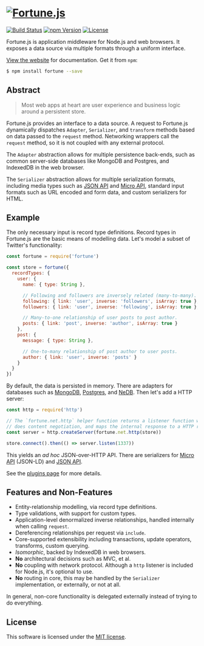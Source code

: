 # [![Fortune.js](https://fortunejs.github.io/fortune/assets/fortune_logo.svg)](http://fortunejs.com)

[![Build Status](https://img.shields.io/travis/fortunejs/fortune/master.svg?style=flat-square)](https://travis-ci.org/fortunejs/fortune)
[![npm Version](https://img.shields.io/npm/v/fortune.svg?style=flat-square)](https://www.npmjs.com/package/fortune)
[![License](https://img.shields.io/npm/l/fortune.svg?style=flat-square)](https://raw.githubusercontent.com/fortunejs/fortune/master/LICENSE)

Fortune.js is application middleware for Node.js and web browsers. It exposes a data source via multiple formats through a uniform interface.

[View the website](http://fortunejs.com) for documentation. Get it from `npm`:

```sh
$ npm install fortune --save
```


## Abstract

>Most web apps at heart are user experience and business logic around a persistent store.

Fortune.js provides an interface to a data source. A request to Fortune.js dynamically dispatches `Adapter`, `Serializer`, and `transform` methods based on data passed to the `request` method. Networking wrappers call the `request` method, so it is not coupled with any external protocol.

The `Adapter` abstraction allows for multiple persistence back-ends, such as common server-side databases like MongoDB and Postgres, and IndexedDB in the web browser.

The `Serializer` abstraction allows for multiple serialization formats, including media types such as [JSON API](http://jsonapi.org) and [Micro API](http://micro-api.org), standard input formats such as URL encoded and form data, and custom serializers for HTML.


## Example

The only necessary input is record type definitions. Record types in Fortune.js are the basic means of modelling data. Let's model a subset of Twitter's functionality:

```js
const fortune = require('fortune')

const store = fortune({
  recordTypes: {
    user: {
      name: { type: String },

      // Following and followers are inversely related (many-to-many).
      following: { link: 'user', inverse: 'followers', isArray: true },
      followers: { link: 'user', inverse: 'following', isArray: true },

      // Many-to-one relationship of user posts to post author.
      posts: { link: 'post', inverse: 'author', isArray: true }
    },
    post: {
      message: { type: String },

      // One-to-many relationship of post author to user posts.
      author: { link: 'user', inverse: 'posts' }
    }
  }
})
```

By default, the data is persisted in memory. There are adapters for databases such as [MongoDB](https://github.com/fortunejs/fortune-mongodb), [Postgres](https://github.com/fortunejs/fortune-postgres), and [NeDB](https://github.com/fortunejs/fortune-nedb). Then let's add a HTTP server:

```js
const http = require('http')

// The `fortune.net.http` helper function returns a listener function which
// does content negotiation, and maps the internal response to a HTTP response.
const server = http.createServer(fortune.net.http(store))

store.connect().then(() => server.listen(1337))
```

This yields an *ad hoc* JSON-over-HTTP API. There are serializers for [Micro API](https://github.com/fortunejs/fortune-micro-api) (JSON-LD) and [JSON API](https://github.com/fortunejs/fortune-json-api).

See the [plugins page](http://fortunejs.com/plugins/) for more details.


## Features and Non-Features

- Entity-relationship modelling, via record type definitions.
- Type validations, with support for custom types.
- Application-level denormalized inverse relationships, handled internally when calling `request`.
- Dereferencing relationships per request via `include`.
- Core-supported extensibility including transactions, update operators, transforms, custom querying.
- *Isomorphic*, backed by IndexedDB in web browsers.
- **No** architectural decisions such as MVC, et al.
- **No** coupling with network protocol. Although a `http` listener is included for Node.js, it's optional to use.
- **No** routing in core, this may be handled by the `Serializer` implementation, or externally, or not at all.

In general, non-core functionality is delegated externally instead of trying to do everything.


## License

This software is licensed under the [MIT license](https://raw.githubusercontent.com/fortunejs/fortune/master/LICENSE).
